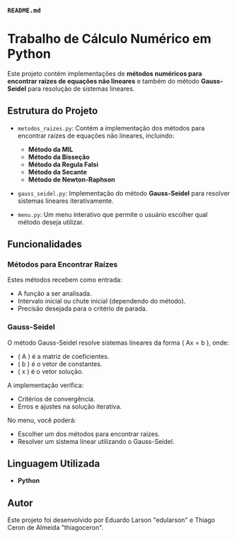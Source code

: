 ### `README.md`

# Trabalho de Cálculo Numérico em Python  

Este projeto contém implementações de **métodos numéricos para encontrar raízes de equações não lineares** e também do método **Gauss-Seidel** para resolução de sistemas lineares.  

## Estrutura do Projeto  

- `metodos_raizes.py`: Contém a implementação dos métodos para encontrar raízes de equações não lineares, incluindo:  
  - **Método da MIL** 
  - **Método da Bisseção**  
  - **Método da Regula Falsi**  
  - **Método da Secante**  
  - **Método de Newton-Raphson**  

- `gauss_seidel.py`: Implementação do método **Gauss-Seidel** para resolver sistemas lineares iterativamente.  

- `menu.py`: Um menu interativo que permite o usuário escolher qual método deseja utilizar.  

## Funcionalidades  

### Métodos para Encontrar Raízes  
Estes métodos recebem como entrada:  
- A função a ser analisada.  
- Intervalo inicial ou chute inicial (dependendo do método).  
- Precisão desejada para o critério de parada.  

### Gauss-Seidel  
O método Gauss-Seidel resolve sistemas lineares da forma \( Ax = b \), onde:  
- \( A \) é a matriz de coeficientes.  
- \( b \) é o vetor de constantes.  
- \( x \) é o vetor solução.  

A implementação verifica:  
- Critérios de convergência.  
- Erros e ajustes na solução iterativa.  

No menu, você poderá:  
- Escolher um dos métodos para encontrar raízes.  
- Resolver um sistema linear utilizando o Gauss-Seidel.  

## Linguagem Utilizada  

- **Python**  

## Autor  

Este projeto foi desenvolvido por Eduardo Larson "edularson" e Thiago Ceron de Almeida "thiagoceron".

